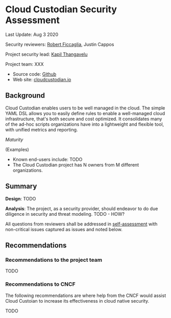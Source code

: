 # Cloud Custodian Security Assessment

Last Update: Aug 3 2020

Security reviewers: [Robert Ficcaglia](https://github.com/rficcaglia), Justin Cappos

Project security lead: [Kapil Thangavelu](https://github.com/kapilt)

Project team: XXX

* Source code: [Github](https://github.com/cloud-custodian/cloud-custodian)
* Web site: [cloudcustodian.io](https://cloudcustodian.io)


## Background

Cloud Custodian enables users to be well managed in the cloud. The simple YAML DSL allows you to easily define rules to enable a well-managed cloud infrastructure, 
that's both secure and cost optimized. It consolidates many of the ad-hoc scripts organizations have into a lightweight and flexible tool, with unified metrics and 
reporting.

_Maturity_

(Examples)
- Known end-users include: TODO
- The Cloud Custodian project has N owners from M different organizations. 


## Summary

**Design**: TODO

**Analysis**: The project, as a security provider, should endeavor to do due diligence in security and threat modeling. TODO - HOW?

All questions from reviewers shall be addressed in [self-assessment](self-assessment.md)
with non-critical issues captured as issues and noted below.

## Recommendations

### Recommendations to the project team

TODO

### Recommendations to CNCF

The following recommendations are where help from the CNCF would assist Cloud Custoian to
increase its effectiveness in cloud native security.

TODO
